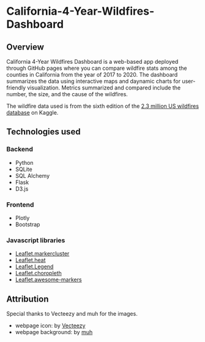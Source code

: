 # California-4-Year-Wildfires-Dashboard

## Overview
California 4-Year Wildfires Dashboard is a web-based app deployed through GitHub pages where you can compare wildfire stats among the counties in California from the year of 2017 to 2020. The dashboard summarizes the data using interactive maps and daynamic charts for user-friendly visualization. Metrics summarized and compared include the number, the size, and the cause of the wildfires.

The wildfire data used is from the sixth edition of the [2.3 million US wildfires database](https://www.kaggle.com/datasets/braddarrow/23-million-wildfires?resource=download) on Kaggle.

## Technologies used
### Backend
* Python
* SQLite
* SQL Alchemy
* Flask
* D3.js
### Frontend
* Plotly
* Bootstrap
### Javascript libraries
* [Leaflet.markercluster](https://github.com/Leaflet/Leaflet.markercluster)
* [Leaflet.heat](https://github.com/Leaflet/Leaflet.heat)
* [Leaflet.Legend](https://github.com/ptma/Leaflet.Legend)
* [Leaflet.choropleth](https://github.com/timwis/leaflet-choropleth/)
* [Leaflet.awesome-markers](https://github.com/lennardv2/Leaflet.awesome-markers)

## Attribution
Special thanks to Vecteezy and muh for the images.
* webpage icon: by [Vecteezy](https://www.vecteezy.com/)
* webpage background: by [muh](https://dribbble.com/meetingsquare)
